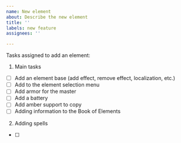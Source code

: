 ```yaml
---
name: New element
about: Describe the new element
title: ''
labels: new feature
assignees: ''

---
```


Tasks assigned to add an element:
1. Main tasks
- [ ] Add an element base (add effect, remove effect, localization, etc.)
- [ ] Add to the element selection menu
- [ ] Add armor for the master
- [ ] Add a battery
- [ ] Add amber support to copy
- [ ] Adding information to the Book of Elements
2. Adding spells
- [ ]
